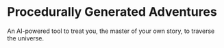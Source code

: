 # Procedurally Generated Adventures
An AI-powered tool to treat you, the master of your own story, to traverse the universe.
